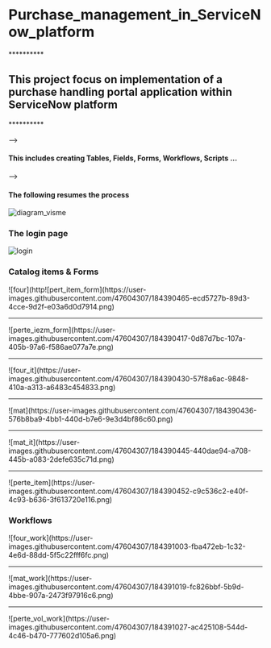 # Purchase_management_in_ServiceNow_platform

 **********    <h2> This project focus on implementation of a purchase handling portal application within ServiceNow platform </h2>  **********  
 
 --> <h4> This includes creating Tables, Fields, Forms, Workflows, Scripts ... </h4>

 --> <h4> The following resumes the process </h4>
 
 ![diagram_visme](https://user-images.githubusercontent.com/47604307/184386398-4870da69-1a3a-4011-8b02-48ac6b3bd70e.png)
 
  <h3> The login page </h3>
 
 ![login](https://user-images.githubusercontent.com/47604307/184387393-0288ceef-1195-4dc2-ac26-a9c77c987935.png)
 
  <h3> Catalog items & Forms </h3>
 ![four](http![pert_item_form](https://user-images.githubusercontent.com/47604307/184390465-ecd5727b-89d3-4cce-9d2f-e03a6d0d7914.png)
 <hr/>
 ![perte_iezm_form](https://user-images.githubusercontent.com/47604307/184390417-0d87d7bc-107a-405b-97a6-f586ae077a7e.png)
 <hr/>
![four_it](https://user-images.githubusercontent.com/47604307/184390430-57f8a6ac-9848-410a-a313-a6483c454833.png)
<hr/>
![mat](https://user-images.githubusercontent.com/47604307/184390436-576b8ba9-4bb1-440d-b7e6-9e3d4bf86c60.png)
<hr/>
![mat_it](https://user-images.githubusercontent.com/47604307/184390445-440dae94-a708-445b-a083-2defe635c71d.png)
<hr/>
![perte_item](https://user-images.githubusercontent.com/47604307/184390452-c9c536c2-e40f-4c93-b636-3f613720e116.png)

 
  <h3> Workflows </h3>
 ![four_work](https://user-images.githubusercontent.com/47604307/184391003-fba472eb-1c32-4e6d-88dd-5f5c22fff6fc.png)
<hr/>
![mat_work](https://user-images.githubusercontent.com/47604307/184391019-fc826bbf-5b9d-4bbe-907a-2473f97916c6.png)
<hr/>
![perte_vol_work](https://user-images.githubusercontent.com/47604307/184391027-ac425108-544d-4c46-b470-777602d105a6.png)



